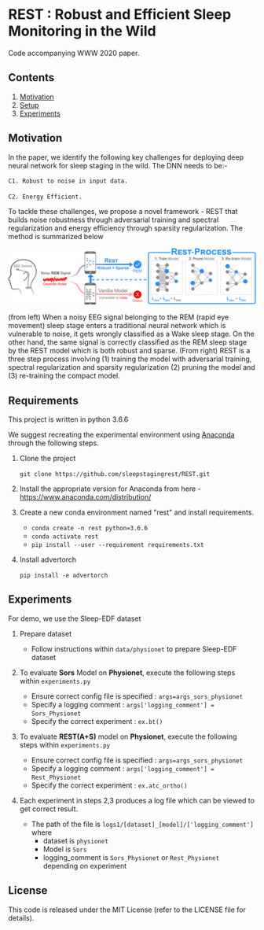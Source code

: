 # REST : Robust and Efficient Sleep Monitoring in the Wild
Code accompanying WWW 2020 paper.

## Contents
1. [Motivation](#motivation)
2. [Setup](#requirements)
3. [Experiments](#experiments)

## Motivation
In the paper, we identify the following key challenges for deploying deep neural network for sleep staging in the wild.
The DNN needs to be:- 

    C1. Robust to noise in input data.
  
    C2. Energy Efficient. 
  
To tackle these challenges, we propose a novel framework - REST that builds noise robustness through adversarial training and spectral regularization and energy efficiency through sparsity regularization. The method is summarized below 

<p align="center">
  <img src="images/method.PNG" alt="method"/>
</p>

(from left) When a noisy EEG signal belonging to the REM (rapid eye movement) sleep stage enters a traditional neural network which is vulnerable to noise, it gets wrongly classified as a Wake sleep stage. On the other hand, the same signal is correctly classified as the REM sleep stage by the REST model which is both robust and sparse. (From right) REST is a three step process involving (1) training the model with adversarial training,  spectral regularization and sparsity regularization (2) pruning the model and (3) re-training the compact model.


## Requirements
This project is written in python 3.6.6

We suggest recreating the experimental environment using [Anaconda](https://www.anaconda.com/distribution/) through the following steps.

1. Clone the project

    ```git clone https://github.com/sleepstagingrest/REST.git```

2. Install the appropriate version for Anaconda from here - https://www.anaconda.com/distribution/

3. Create a new conda environment named "rest" and install requirements.

    - ```conda create -n rest python=3.6.6```
    - ```conda activate rest```
    - ```pip install --user --requirement requirements.txt```

4. Install advertorch

    ```pip install -e advertorch```

## Experiments

For demo, we use the Sleep-EDF dataset

1. Prepare dataset
    - Follow instructions within ```data/physionet``` to prepare Sleep-EDF dataset
    
2. To evaluate **Sors** Model on **Physionet**, execute the following steps within ```experiments.py```
    - Ensure correct config file is specified : ```args=args_sors_physionet```
    - Specify a logging comment : ```args['logging_comment'] = Sors_Physionet```
    - Specify the correct experiment : ```ex.bt()```

3. To evaluate **REST(A+S)** model on **Physionet**, execute the following steps within ```experiments.py```
    - Ensure correct config file is specified : ```args=args_sors_physionet```
    - Specify a logging comment : ```args['logging_comment'] = Rest_Physionet```
    - Specify the correct experiment : ```ex.atc_ortho()```


4. Each experiment in steps 2,3 produces a log file which can be viewed to get correct result.
    - The path of the file is ```logs1/[dataset]_[model]/['logging_comment']``` where
        - dataset is ```physionet```
        - Model is ```Sors```
        - logging_comment is ```Sors_Physionet``` or ```Rest_Physionet``` depending on experiment

## License
This code is released under the MIT License (refer to the LICENSE file for details).



